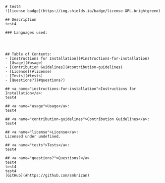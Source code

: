 
    # test4
    ![license badge](https://img.shields.io/badge/license-GPL-brightgreen)

    ## Description
    test4

    ### Languages used:
    
              
        

    ## Table of Contents:
    - [Instructions for Installation](#instructions-for-installation)
    - [Usage](#usage)
    - [Contribution Guidelines](#contribution-guidelines)
    - [License](#license)
    - [Tests](#tests)
    - [Questions?](#questions?)

    ## <a name="instructions-for-installation">Instructions for Installation</a>:
    test4

    ## <a name="usage">Usage</a>:
    test4
    
    ## <a name="contribution-guidelines">Contribution Guidelines</a>:
    test4

    ## <a name="license">License</a>:
    Licensed under undefined.

    ## <a name="tests">Tests</a>:
    test4

    ## <a name="questions?">Questions?</a>
    test4
    test4
    test4
    [GitHub](#https://github.com/smkrizan)

    